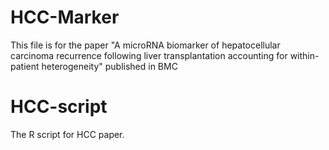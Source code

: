 # HCC-Marker
This file is for the paper  "A microRNA biomarker of hepatocellular carcinoma recurrence following liver transplantation accounting for within-patient heterogeneity" published in BMC
# HCC-script
The R script for HCC paper.
